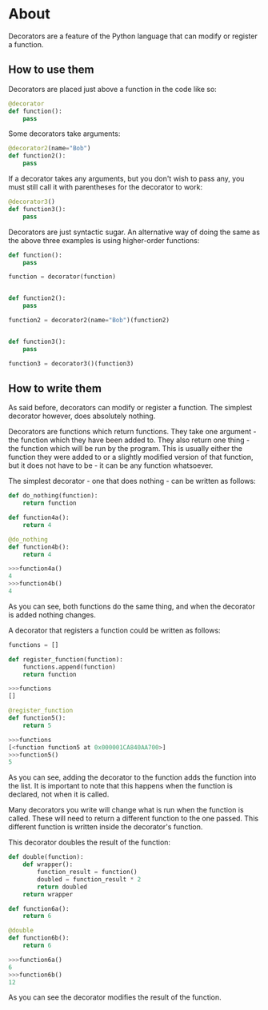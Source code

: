 # About

Decorators are a feature of the Python language that can modify or register a function.

## How to use them

Decorators are placed just above a function in the code like so:

```python
@decorator
def function():
    pass
```

Some decorators take arguments:

```python
@decorator2(name="Bob")
def function2():
    pass
```

If a decorator takes any arguments, but you don't wish to pass any, you must still call it with parentheses for the decorator to work:

```python
@decorator3()
def function3():
    pass
```

Decorators are just syntactic sugar.
An alternative way of doing the same as the above three examples is using higher-order functions:
```python
def function():
    pass

function = decorator(function)


def function2():
    pass

function2 = decorator2(name="Bob")(function2)


def function3():
    pass

function3 = decorator3()(function3)
```

## How to write them

As said before, decorators can modify or register a function.
The simplest decorator however, does absolutely nothing.

Decorators are functions which return functions.
They take one argument - the function which they have been added to.
They also return one thing - the function which will be run by the program.
This is usually either the function they were added to or a slightly modified version of that function, but it does not have to be - it can be any function whatsoever.

The simplest decorator - one that does nothing - can be written as follows:
```python
def do_nothing(function):
    return function
```
```python
def function4a():
    return 4

@do_nothing
def function4b():
    return 4
```
```python
>>>function4a()
4
>>>function4b()
4
```
As you can see, both functions do the same thing, and when the decorator is added nothing changes.

A decorator that registers a function could be written as follows:
```python
functions = []

def register_function(function):
    functions.append(function)
    return function
```
```python
>>>functions
[]
```
```python
@register_function
def function5():
    return 5
```
```python
>>>functions
[<function function5 at 0x000001CA840AA700>]
>>>function5()
5
```
As you can see, adding the decorator to the function adds the function into the list.
It is important to note that this happens when the function is declared, not when it is called.

Many decorators you write will change what is run when the function is called.
These will need to return a different function to the one passed.
This different function is written inside the decorator's function.

This decorator doubles the result of the function:
```python
def double(function):
    def wrapper():
        function_result = function()
        doubled = function_result * 2
        return doubled
    return wrapper
```
```python
def function6a():
    return 6

@double
def function6b():
    return 6
```
```python
>>>function6a()
6
>>>function6b()
12
```
As you can see the decorator modifies the result of the function.
